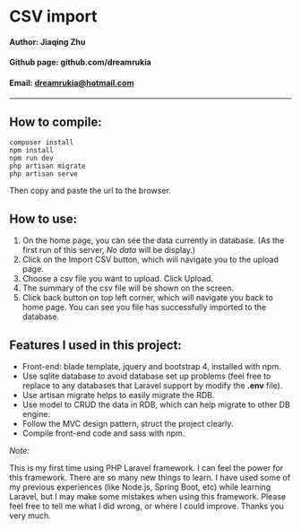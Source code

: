 # CSV import
#### Author: Jiaqing Zhu
#### Github page: github.com/dreamrukia
#### Email: dreamrukia@hotmail.com

---

## How to compile:
```console
composer install
npm install
npm run dev
php artisan migrate
php artisan serve
```
Then copy and paste the url to the browser.

## How to use:

1. On the home page, you can see the data currently in database. (As the first run of this server, *No data* will be display.)
2. Click on the Import CSV button, which will navigate you to the upload page.
3. Choose a csv file you want to upload. Click Upload.
4. The summary of the csv file will be shown on the screen.
5. Click back button on top left corner, which will navigate you back to home page. You can see you file has successfully imported to the database.

## Features I used in this project:

- Front-end: blade template, jquery and bootstrap 4, installed with npm.
- Use sqlite database to avoid database set up problems (feel free to replace to any databases that Laravel support by modify the **.env** file).
- Use artisan migrate helps to easily migrate the RDB.
- Use model to CRUD the data in RDB, which can help migrate to other DB engine.
- Follow the MVC design pattern, struct the project clearly.
- Compile front-end code and sass with npm. 


*Note:*

This is my first time using PHP Laravel framework. I can feel the power for this framework. There are so many new things to learn. I have used some of my previous experiences (like Node.js, Spring Boot, etc) while learning Laravel, but I may make some mistakes when using this framework. Please feel free to tell me what I did wrong, or where I could improve. Thanks you very much.
